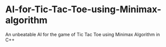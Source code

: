 # AI-for-Tic-Tac-Toe-using-Minimax-algorithm
An unbeatable AI for the game of Tic Tac Toe using Minimax Algorithm in C++

